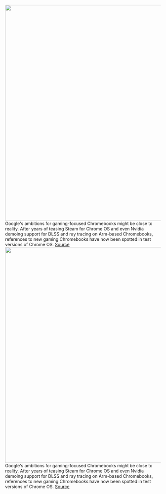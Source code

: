 <img src='https://cdn.vox-cdn.com/thumbor/ZRPEGY_HwtXXe0jJjYRzBicZMjI=/0x0:2040x1360/1200x800/filters:focal(857x517:1183x843)/cdn.vox-cdn.com/uploads/chorus_image/image/70438265/chromelogo1_2040.0.0.jpg' width='700px' /><br/>
Google's ambitions for gaming-focused Chromebooks might be close to reality. After years of teasing Steam for Chrome OS and even Nvidia demoing support for DLSS and ray tracing on Arm-based Chromebooks, references to new gaming Chromebooks have now been spotted in test versions of Chrome OS.
<a href='https://www.theverge.com/2022/1/27/22904183/gaming-chromebooks-rgb-nvidia-rtx-leaks'> Source <a/><img src='https://cdn.vox-cdn.com/thumbor/ZRPEGY_HwtXXe0jJjYRzBicZMjI=/0x0:2040x1360/1200x800/filters:focal(857x517:1183x843)/cdn.vox-cdn.com/uploads/chorus_image/image/70438265/chromelogo1_2040.0.0.jpg' width='700px' /><br/>
Google's ambitions for gaming-focused Chromebooks might be close to reality. After years of teasing Steam for Chrome OS and even Nvidia demoing support for DLSS and ray tracing on Arm-based Chromebooks, references to new gaming Chromebooks have now been spotted in test versions of Chrome OS.
<a href='https://www.theverge.com/2022/1/27/22904183/gaming-chromebooks-rgb-nvidia-rtx-leaks'> Source <a/>